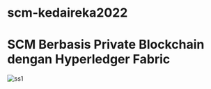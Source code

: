 # scm-kedaireka2022 
# SCM Berbasis Private Blockchain dengan Hyperledger Fabric

![ss1](https://github.com/miranabila/scm-kedaireka2022/assets/90373676/1a1b155e-57ef-48d5-a52a-99fd26a3d242)
